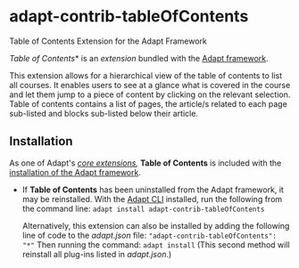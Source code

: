 # adapt-contrib-tableOfContents

Table of Contents Extension for the Adapt Framework

*Table of Contents** is an *extension* bundled with the [Adapt framework](https://github.com/adaptlearning/adapt_framework).

This extension allows for a hierarchical view of the table of contents to list all courses. It enables users to see at a glance what is covered in the course and let them jump to a piece of content by clicking on the relevant selection. 
Table of contents contains a list of pages, the article/s related to each page sub-listed and blocks sub-listed below their article. 

## Installation

As one of Adapt's *[core extensions](https://github.com/adaptlearning/adapt_framework/wiki/Core-Plug-ins-in-the-Adapt-Learning-Framework#extensions),* **Table of Contents** is included with the [installation of the Adapt framework](https://github.com/adaptlearning/adapt_framework/wiki/Manual-installation-of-the-Adapt-framework#installation).

* If **Table of Contents** has been uninstalled from the Adapt framework, it may be reinstalled.
With the [Adapt CLI](https://github.com/adaptlearning/adapt-cli) installed, run the following from the command line:
`adapt install adapt-contrib-tableOfContents`

    Alternatively, this extension can also be installed by adding the following line of code to the *adapt.json* file:
    `"adapt-contrib-tableOfContents": "*"`
    Then running the command:
    `adapt install`
    (This second method will reinstall all plug-ins listed in *adapt.json*.)
